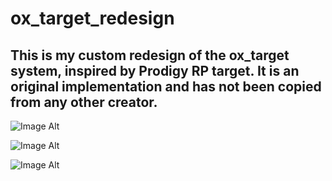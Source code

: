 # ox_target_redesign
## This is my custom redesign of the ox_target system, inspired by Prodigy RP target. It is an original implementation and has not been copied from any other creator.

![Image Alt](https://ibb.co/Fqkc5RMB)

![Image Alt](https://ibb.co/MyLWvGVt)

![Image Alt](https://ibb.co/dsyQxF19)
